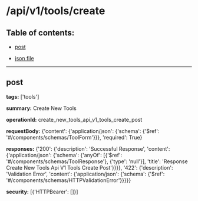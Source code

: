 # /api/v1/tools/create

## Table of contents:
- [post](#post)

- [json file](./_api_v1_tools_create.json)

---
<a name="post"></a>
## post

**tags:** ['tools']

**summary:** Create New Tools

**operationId:** create_new_tools_api_v1_tools_create_post

**requestBody:** {'content': {'application/json': {'schema': {'$ref': '#/components/schemas/ToolForm'}}}, 'required': True}

**responses:** {'200': {'description': 'Successful Response', 'content': {'application/json': {'schema': {'anyOf': [{'$ref': '#/components/schemas/ToolResponse'}, {'type': 'null'}], 'title': 'Response Create New Tools Api V1 Tools Create Post'}}}}, '422': {'description': 'Validation Error', 'content': {'application/json': {'schema': {'$ref': '#/components/schemas/HTTPValidationError'}}}}}

**security:** [{'HTTPBearer': []}]

